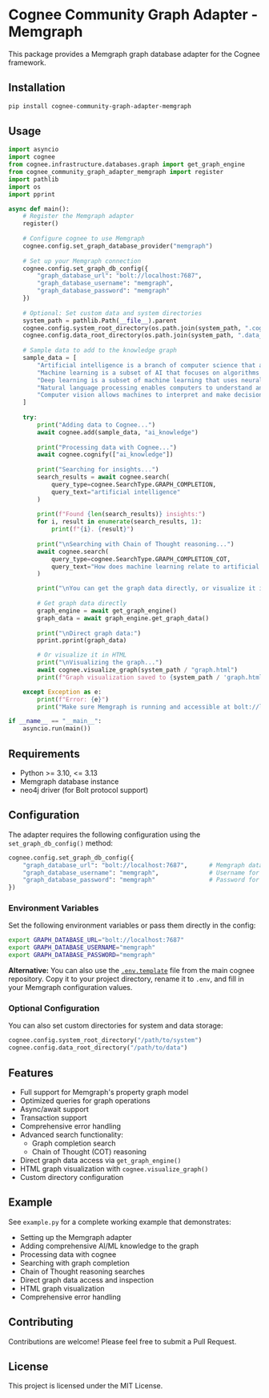 # Cognee Community Graph Adapter - Memgraph

This package provides a Memgraph graph database adapter for the Cognee framework.

## Installation

```bash
pip install cognee-community-graph-adapter-memgraph
```

## Usage

```python
import asyncio
import cognee
from cognee.infrastructure.databases.graph import get_graph_engine
from cognee_community_graph_adapter_memgraph import register
import pathlib
import os
import pprint

async def main():
    # Register the Memgraph adapter
    register()
    
    # Configure cognee to use Memgraph
    cognee.config.set_graph_database_provider("memgraph")
    
    # Set up your Memgraph connection
    cognee.config.set_graph_db_config({
        "graph_database_url": "bolt://localhost:7687",
        "graph_database_username": "memgraph",
        "graph_database_password": "memgraph"
    })
    
    # Optional: Set custom data and system directories
    system_path = pathlib.Path(__file__).parent
    cognee.config.system_root_directory(os.path.join(system_path, ".cognee_system"))
    cognee.config.data_root_directory(os.path.join(system_path, ".data_storage"))
    
    # Sample data to add to the knowledge graph
    sample_data = [
        "Artificial intelligence is a branch of computer science that aims to create intelligent machines.",
        "Machine learning is a subset of AI that focuses on algorithms that can learn from data.",
        "Deep learning is a subset of machine learning that uses neural networks with many layers.",
        "Natural language processing enables computers to understand and process human language.",
        "Computer vision allows machines to interpret and make decisions based on visual information."
    ]
    
    try:
        print("Adding data to Cognee...")
        await cognee.add(sample_data, "ai_knowledge")
        
        print("Processing data with Cognee...")
        await cognee.cognify(["ai_knowledge"])
        
        print("Searching for insights...")
        search_results = await cognee.search(
            query_type=cognee.SearchType.GRAPH_COMPLETION,
            query_text="artificial intelligence"
        )
        
        print(f"Found {len(search_results)} insights:")
        for i, result in enumerate(search_results, 1):
            print(f"{i}. {result}")
            
        print("\nSearching with Chain of Thought reasoning...")
        await cognee.search(
            query_type=cognee.SearchType.GRAPH_COMPLETION_COT,
            query_text="How does machine learning relate to artificial intelligence and what are its applications?"
        )

        print("\nYou can get the graph data directly, or visualize it in an HTML file like below:")
        
        # Get graph data directly
        graph_engine = await get_graph_engine()
        graph_data = await graph_engine.get_graph_data()
        
        print("\nDirect graph data:")
        pprint.pprint(graph_data)

        # Or visualize it in HTML
        print("\nVisualizing the graph...")
        await cognee.visualize_graph(system_path / "graph.html")
        print(f"Graph visualization saved to {system_path / 'graph.html'}")

    except Exception as e:
        print(f"Error: {e}")
        print("Make sure Memgraph is running and accessible at bolt://localhost:7687")

if __name__ == "__main__":
    asyncio.run(main())
```

## Requirements

- Python >= 3.10, <= 3.13
- Memgraph database instance
- neo4j driver (for Bolt protocol support)

## Configuration

The adapter requires the following configuration using the `set_graph_db_config()` method:

```python
cognee.config.set_graph_db_config({
    "graph_database_url": "bolt://localhost:7687",      # Memgraph database URL
    "graph_database_username": "memgraph",              # Username for authentication
    "graph_database_password": "memgraph"               # Password for authentication
})
```

### Environment Variables

Set the following environment variables or pass them directly in the config:

```bash
export GRAPH_DATABASE_URL="bolt://localhost:7687"
export GRAPH_DATABASE_USERNAME="memgraph"
export GRAPH_DATABASE_PASSWORD="memgraph"
```

**Alternative:** You can also use the [`.env.template`](https://github.com/topoteretes/cognee/blob/main/.env.template) file from the main cognee repository. Copy it to your project directory, rename it to `.env`, and fill in your Memgraph configuration values.

### Optional Configuration

You can also set custom directories for system and data storage:

```python
cognee.config.system_root_directory("/path/to/system")
cognee.config.data_root_directory("/path/to/data")
```

## Features

- Full support for Memgraph's property graph model
- Optimized queries for graph operations
- Async/await support
- Transaction support
- Comprehensive error handling
- Advanced search functionality:
  - Graph completion search
  - Chain of Thought (COT) reasoning
- Direct graph data access via `get_graph_engine()`
- HTML graph visualization with `cognee.visualize_graph()`
- Custom directory configuration

## Example

See `example.py` for a complete working example that demonstrates:
- Setting up the Memgraph adapter
- Adding comprehensive AI/ML knowledge to the graph
- Processing data with cognee
- Searching with graph completion
- Chain of Thought reasoning searches
- Direct graph data access and inspection
- HTML graph visualization
- Comprehensive error handling

## Contributing

Contributions are welcome! Please feel free to submit a Pull Request.

## License

This project is licensed under the MIT License. 